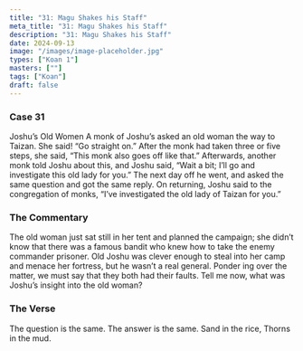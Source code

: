 ```yaml
---
title: "31: Magu Shakes his Staff"
meta_title: "31: Magu Shakes his Staff"
description: "31: Magu Shakes his Staff"
date: 2024-09-13
image: "/images/image-placeholder.jpg"
types: ["Koan 1"]
masters: [""]
tags: ["Koan"]
draft: false
---
```


### Case 31

Joshu’s Old Women
A monk of Joshu’s asked an old woman the way to Taizan. She said! “Go straight on.” After the monk had taken three or five steps, she said, “This monk also goes off like that.” Afterwards, another monk told Joshu about this, and Joshu said, “Wait a bit; I’ll go and investigate this old lady for you.” The next day off he went, and asked the same question and got the same reply. On returning, Joshu said to the congregation of monks, “I’ve investigated the old lady of Taizan for you.”

### The Commentary
The old woman just sat still in her tent and planned the campaign; she didn’t know that there was a famous bandit who knew how to take the enemy commander prisoner. Old Joshu was clever enough to steal into her camp and menace her fortress, but he wasn’t a real general. Ponder ing over the matter, we must say that they both had their faults. Tell me now, what was Joshu’s insight into the old woman?

### The Verse
The question is the same. The answer is the same. Sand in the rice,
Thorns in the mud.




